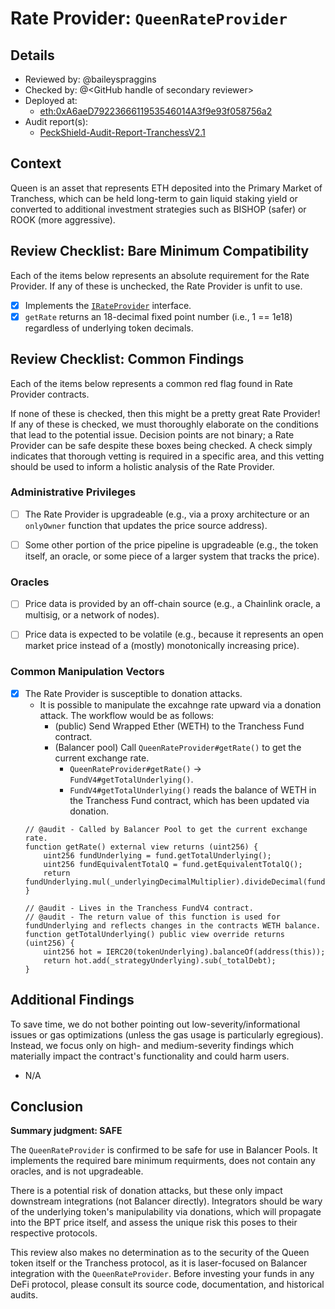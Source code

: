# Rate Provider: `QueenRateProvider`

## Details
- Reviewed by: @baileyspraggins
- Checked by: @\<GitHub handle of secondary reviewer\>
- Deployed at:
    - [eth:0xA6aeD7922366611953546014A3f9e93f058756a2](https://etherscan.io/address/0xA6aeD7922366611953546014A3f9e93f058756a2)
- Audit report(s):
    - [PeckShield-Audit-Report-TranchessV2.1](https://github.com/peckshield/publications/blob/master/audit_reports/PeckShield-Audit-Report-TranchessV2.1-v1.0.pdf)

## Context
Queen is an asset that represents ETH deposited into the Primary Market of Tranchess, which can be held long-term to gain liquid staking yield or converted to additional investment strategies such as BISHOP (safer) or ROOK (more aggressive).

## Review Checklist: Bare Minimum Compatibility
Each of the items below represents an absolute requirement for the Rate Provider. If any of these is unchecked, the Rate Provider is unfit to use.

- [x] Implements the [`IRateProvider`](https://github.com/balancer/balancer-v2-monorepo/blob/bc3b3fee6e13e01d2efe610ed8118fdb74dfc1f2/pkg/interfaces/contracts/pool-utils/IRateProvider.sol) interface.
- [x] `getRate` returns an 18-decimal fixed point number (i.e., 1 == 1e18) regardless of underlying token decimals.

## Review Checklist: Common Findings
Each of the items below represents a common red flag found in Rate Provider contracts.

If none of these is checked, then this might be a pretty great Rate Provider! If any of these is checked, we must thoroughly elaborate on the conditions that lead to the potential issue. Decision points are not binary; a Rate Provider can be safe despite these boxes being checked. A check simply indicates that thorough vetting is required in a specific area, and this vetting should be used to inform a holistic analysis of the Rate Provider.

### Administrative Privileges
- [ ] The Rate Provider is upgradeable (e.g., via a proxy architecture or an `onlyOwner` function that updates the price source address).

- [ ] Some other portion of the price pipeline is upgradeable (e.g., the token itself, an oracle, or some piece of a larger system that tracks the price). 

### Oracles
- [ ] Price data is provided by an off-chain source (e.g., a Chainlink oracle, a multisig, or a network of nodes).

- [ ] Price data is expected to be volatile (e.g., because it represents an open market price instead of a (mostly) monotonically increasing price). 

### Common Manipulation Vectors
- [x] The Rate Provider is susceptible to donation attacks.
    - It is possible to manipulate the excahnge rate upward via a donation attack. The workflow would be as follows:
        - (public) Send Wrapped Ether (WETH) to the Tranchess Fund contract.
        - (Balancer pool) Call `QueenRateProvider#getRate()` to get the current exchange rate.
            - `QueenRateProvider#getRate()` -> `FundV4#getTotalUnderlying()`.
            - `FundV4#getTotalUnderlying()` reads the balance of WETH in the Tranchess Fund contract, which has been updated via donation.
    ```solidity
    // @audit - Called by Balancer Pool to get the current exchange rate.
    function getRate() external view returns (uint256) {
        uint256 fundUnderlying = fund.getTotalUnderlying();
        uint256 fundEquivalentTotalQ = fund.getEquivalentTotalQ();
        return fundUnderlying.mul(_underlyingDecimalMultiplier).divideDecimal(fundEquivalentTotalQ);
    }

    // @audit - Lives in the Tranchess FundV4 contract.
    // @audit - The return value of this function is used for fundUnderlying and reflects changes in the contracts WETH balance.
    function getTotalUnderlying() public view override returns (uint256) {
        uint256 hot = IERC20(tokenUnderlying).balanceOf(address(this));
        return hot.add(_strategyUnderlying).sub(_totalDebt);
    }
    ```

## Additional Findings
To save time, we do not bother pointing out low-severity/informational issues or gas optimizations (unless the gas usage is particularly egregious). Instead, we focus only on high- and medium-severity findings which materially impact the contract's functionality and could harm users.

- N/A

## Conclusion
**Summary judgment: SAFE**

The `QueenRateProvider` is confirmed to be safe for use in Balancer Pools. It implements the required bare minimum requirments, does not contain any oracles, and is not upgradeable.

There is a potential risk of donation attacks, but these only impact downstream integrations (not Balancer directly). Integrators should be wary of the underlying token's manipulability via donations, which will propagate into the BPT price itself, and assess the unique risk this poses to their respective protocols.

This review also makes no determination as to the security of the Queen token itself or the Tranchess protocol, as it is laser-focused on Balancer integration with the `QueenRateProvider`. Before investing your funds in any DeFi protocol, please consult its source code, documentation, and historical audits.